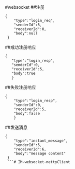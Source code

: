 #websocket
##注册
```
{
    "type":"login_req",
    "senderId":5,
    "receiverId":0,
    "body":null
 }
 ```
 ##成功注册响应
 ```$xslt
{
    "type":"login_resp",
    "senderId":0,
    "receiverId":5,
    "body":true
    }
```
##失败注册响应
```$xslt
{
    "type":"login_resp",
    "senderId":0,
    "receiverId":5,
    "body":false
    }
```

##发送消息
```
{
    "type":"instant_message",
    "senderId":5,
    "receiverId":6,
    "body":"message content"
 }
 ```# IM-websocket-nettyClient
